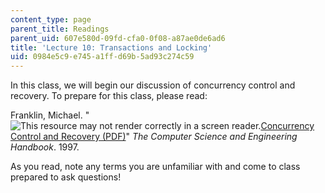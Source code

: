 ```yaml
---
content_type: page
parent_title: Readings
parent_uid: 607e580d-09fd-cfa0-0f08-a87ae0de6ad6
title: 'Lecture 10: Transactions and Locking'
uid: 0984e5c9-e745-a1ff-d69b-5ad93c274c59
---
```


In this class, we will begin our discussion of concurrency control and recovery. To prepare for this class, please read:

Franklin, Michael. "![This resource may not render correctly in a screen reader.](/images/inacessible.gif)[Concurrency Control and Recovery (PDF)](https://courses.cs.washington.edu/courses/cse544/11wi/papers/franklin97.pdf)" _The Computer Science and Engineering Handbook_. 1997. 

As you read, note any terms you are unfamiliar with and come to class prepared to ask questions!